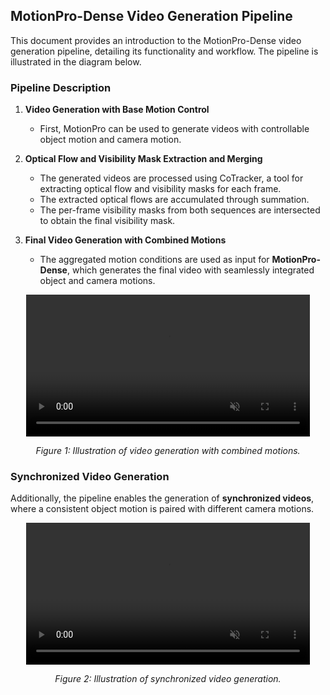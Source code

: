 ## MotionPro-Dense Video Generation Pipeline


This document provides an introduction to the MotionPro-Dense video generation pipeline, detailing its functionality and workflow. The pipeline is illustrated in the diagram below.

### Pipeline Description

1. **Video Generation with Base Motion Control**
   - First, MotionPro can be used to generate videos with controllable object motion and camera motion.
   
2. **Optical Flow and Visibility Mask Extraction and Merging**  
   - The generated videos are processed using CoTracker, a tool for extracting optical flow and visibility masks for each frame.  
   - The extracted optical flows are accumulated through summation.  
   - The per-frame visibility masks from both sequences are intersected to obtain the final visibility mask.

3. **Final Video Generation with Combined Motions**  
   - The aggregated motion conditions are used as input for **MotionPro-Dense**, which generates the final video with seamlessly integrated object and camera motions. 


<div align="center">
  <video src="./syn_video_control1.mp4" width="90%" autoplay loop muted playsinline poster="">
  </video>
  <p><em>Figure 1: Illustration of video generation with combined motions.</em></p>
</div>


### Synchronized Video Generation

Additionally, the pipeline enables the generation of **synchronized videos**, where a consistent object motion is paired with different camera motions. 

<div align="center">
  <video src="./syn_video_control2.mp4" width="90%" autoplay loop muted playsinline poster="">
  </video>
  <p><em>Figure 2: Illustration of synchronized video generation.</em></p>
</div>



